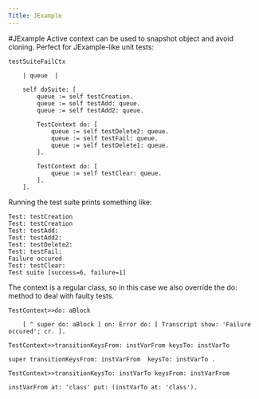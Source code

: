 ```yaml
---
Title: JExample
---
```

#JExample
Active context can be used to snapshot object and avoid cloning. Perfect for JExample-like unit tests:

```
testSuiteFailCtx

	| queue  |
	
	self doSuite: [
		queue := self testCreation.
		queue := self testAdd: queue.
		queue := self testAdd2: queue.
	
		TestContext do: [
			queue := self testDelete2: queue.
			queue := self testFail: queue.
			queue := self testDelete1: queue.
		].

		TestContext do: [
			queue := self testClear: queue.
		].
	].
```

Running the test suite prints something like:

```
Test: testCreation
Test: testCreation
Test: testAdd:
Test: testAdd2:
Test: testDelete2:
Test: testFail:
Failure occured
Test: testClear:
Test suite [success=6, failure=1]

```
The context is a regular class, so in this case we also override the do: method to deal with faulty tests.

```
TestContext>>do: aBlock

	[ ^ super do: aBlock ] on: Error do: [ Transcript show: 'Failure occured'; cr. ].
```

```
TestContext>>transitionKeysFrom: instVarFrom keysTo: instVarTo

super transitionKeysFrom: instVarFrom  keysTo: instVarTo .

TestContext>>transitionKeysTo: instVarTo keysFrom: instVarFrom

instVarFrom at: 'class' put: (instVarTo at: 'class').
```
